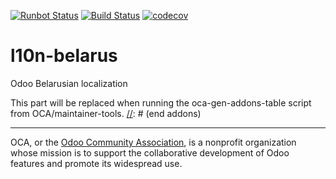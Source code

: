[![Runbot Status](https://runbot.odoo-community.org/runbot/badge/flat/267/11.0.svg)](https://runbot.odoo-community.org/runbot/repo/github-com-oca-l10n-belarus-267)
[![Build Status](https://travis-ci.com/OCA/l10n-belarus.svg?branch=11.0)](https://travis-ci.com/OCA/l10n-belarus)
[![codecov](https://codecov.io/gh/OCA/l10n-belarus/branch/11.0/graph/badge.svg)](https://codecov.io/gh/OCA/l10n-belarus)

# l10n-belarus

Odoo Belarusian localization

[//]: # (addons)
This part will be replaced when running the oca-gen-addons-table script from OCA/maintainer-tools.
[//]: # (end addons)

----

OCA, or the [Odoo Community Association](http://odoo-community.org/), is a nonprofit organization whose
mission is to support the collaborative development of Odoo features and
promote its widespread use.
